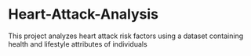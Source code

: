 # Heart-Attack-Analysis
This project analyzes heart attack risk factors using a dataset containing health and lifestyle attributes of individuals
